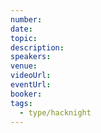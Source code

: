 ```yaml
---
number: 
date: 
topic: 
description: 
speakers: 
venue: 
videoUrl: 
eventUrl: 
booker: 
tags:
  - type/hacknight
---
```

